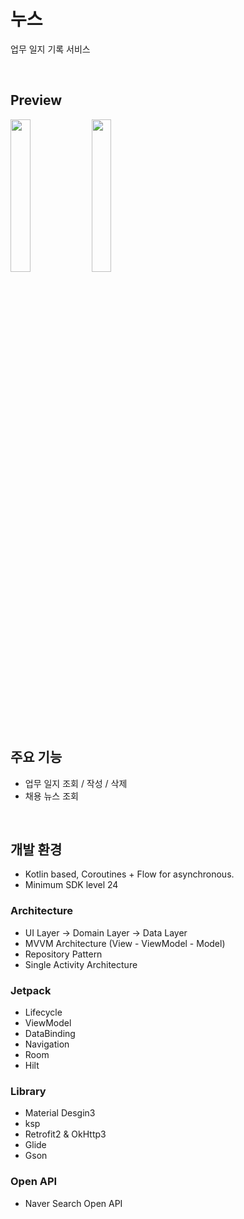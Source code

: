 # 누스
업무 일지 기록 서비스

<br/>

## Preview
<img src="https://github.com/minuxx/nous-android/assets/20331640/6a6c952b-7f32-42c2-8059-b0d7a1c4d029" width="25%"/>
<img src="https://github.com/minuxx/nous-android/assets/20331640/5bf5d58d-2208-4f71-964c-ea8d1ae86421" width="25%"/>

<br/>

## 주요 기능
- 업무 일지 조회 / 작성 / 삭제
- 채용 뉴스 조회

<br/>

## 개발 환경
- Kotlin based, Coroutines + Flow for asynchronous.
- Minimum SDK level 24

### Architecture
- UI Layer -> Domain Layer -> Data Layer
- MVVM Architecture (View - ViewModel - Model)
- Repository Pattern
- Single Activity Architecture

### Jetpack
- Lifecycle
- ViewModel
- DataBinding
- Navigation
- Room
- Hilt

### Library
- Material Desgin3
- ksp
- Retrofit2 & OkHttp3
- Glide
- Gson

### Open API
- Naver Search Open API
